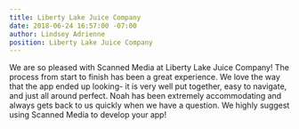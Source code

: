 ```yaml
---
title: Liberty Lake Juice Company
date: 2018-06-24 16:57:00 -07:00
author: Lindsey Adrienne
position: Liberty Lake Juice Company
---
```


We are so pleased with Scanned Media at Liberty Lake Juice Company! The process from start to finish has been a great experience. We love the way that the app ended up looking- it is very well put together, easy to navigate, and just all around perfect. Noah has been extremely accommodating and always gets back to us quickly when we have a question. We highly suggest using Scanned Media to develop your app!